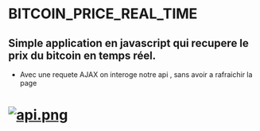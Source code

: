 # BITCOIN_PRICE_REAL_TIME

## Simple application en javascript qui recupere le prix du bitcoin en temps réel. 
* Avec une requete AJAX on interoge notre api , sans avoir a rafraichir la page
# [![api.png](https://rismo.fr/img/AJAX_API_BITCOINS.png)](https://rismo.fr/apps/bitcoins/)
